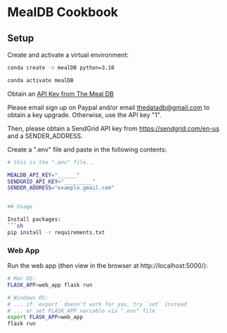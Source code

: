# MealDB Cookbook

## Setup

Create and activate a virtual environment:

```sh
conda create -n mealDB python=3.10

conda activate mealDB
```
Obtain an [API Key from The Meal DB](https://www.themealdb.com/api.php)

Please email sign up on Paypal and/or email thedatadb@gmail.com to obtain a key upgrade. Otherwise, use the API key "1".

Then, please obtain a SendGrid API key from https://sendgrid.com/en-us and a SENDER_ADDRESS.

Create a ".env" file and paste in the following contents:

```sh
# this is the ".env" file...

MEALDB_API_KEY="______"
SENDGRID_API_KEY="_________"
SENDER_ADDRESS="example.gmail.com"


## Usage

Install packages:
```sh
pip install -r requirements.txt
```

### Web App

Run the web app (then view in the browser at http://localhost:5000/):

```sh
# Mac OS:
FLASK_APP=web_app flask run

# Windows OS:
# ... if `export` doesn't work for you, try `set` instead
# ... or set FLASK_APP variable via ".env" file
export FLASK_APP=web_app
flask run
```